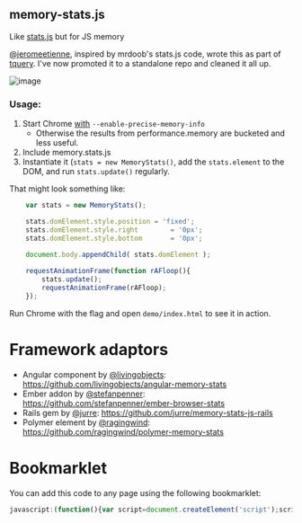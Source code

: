 ## memory-stats.js

Like [stats.js](https://github.com/mrdoob/stats.js/) but for JS memory

[@jeromeetienne](https://github.com/jeromeetienne/), inspired by mrdoob's stats.js code, wrote this as part of [tquery](https://github.com/jeromeetienne/tquery). I've now promoted it to a standalone repo and cleaned it all up.

![image](http://i.imgur.com/eUCFcAH.gif)

### Usage:

1. Start Chrome [with](http://www.chromium.org/developers/how-tos/run-chromium-with-flags) `--enable-precise-memory-info`
    - Otherwise the results from performance.memory are bucketed and less useful.
1. Include memory.stats.js
1. Instantiate it (`stats = new MemoryStats()`, add the `stats.element` to the DOM, and run `stats.update()` regularly.

That might look something like:

```js
    var stats = new MemoryStats();

    stats.domElement.style.position = 'fixed';
    stats.domElement.style.right        = '0px';
    stats.domElement.style.bottom       = '0px';
    
    document.body.appendChild( stats.domElement );

    requestAnimationFrame(function rAFloop(){
        stats.update();
        requestAnimationFrame(rAFloop);
    });
```

Run Chrome with the flag and open `demo/index.html` to see it in action.

# Framework adaptors

* Angular component by [@livingobjects](https://github.com/livingobjects): https://github.com/livingobjects/angular-memory-stats
* Ember addon by [@stefanpenner](https://github.com/stefanpenner): https://github.com/stefanpenner/ember-browser-stats
* Rails gem by [@jurre](https://github.com/jurre):
https://github.com/jurre/memory-stats-js-rails
* Polymer element by [@ragingwind](https://github.com/ragingwind): https://github.com/ragingwind/polymer-memory-stats

# Bookmarklet

You can add this code to any page using the following bookmarklet:

```js
javascript:(function(){var script=document.createElement('script');script.src='https://rawgit.com/paulirish/memory-stats.js/master/bookmarklet.js';document.head.appendChild(script);})()
```
